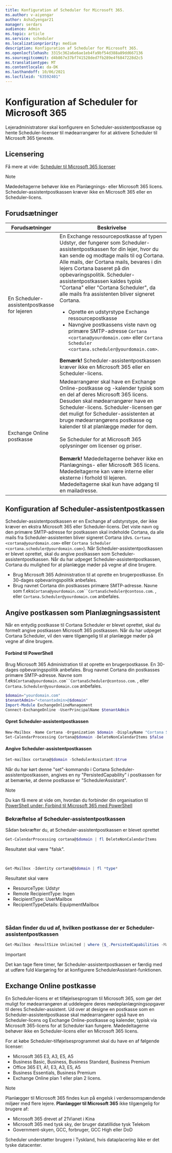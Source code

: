 ```yaml
---
title: Konfiguration af Scheduler for Microsoft 365.
ms.author: v-aiyengar
author: AshaIyengar21
manager: serdars
audience: Admin
ms.topic: article
ms.service: scheduler
ms.localizationpriority: medium
description: Konfiguration af Scheduler for Microsoft 365.
ms.openlocfilehash: 3315c362a6e6ae1eb4fa9bf54d388a89dd667136
ms.sourcegitcommit: d4b867e37bf741528ded7fb289e4f6847228d2c5
ms.translationtype: MT
ms.contentlocale: da-DK
ms.lasthandoff: 10/06/2021
ms.locfileid: "63592401"
---
```

# <a name="setting-up-scheduler-for-microsoft-365"></a>Konfiguration af Scheduler for Microsoft 365

Lejeradministratorer skal konfigurere en Scheduler-assistentpostkasse og hente Scheduler-licenser til mødearrangører for at aktivere Scheduler til Microsoft 365 tjeneste. 

## <a name="licensing"></a>Licensering

Få mere at vide: [Scheduler til Microsoft 365 licenser](https://www.microsoft.com/microsoft-365/meeting-scheduler-pricing)

> [!Note]
> Mødedeltagerne behøver ikke en Planlægnings- eller Microsoft 365 licens. <br>Scheduler-assistentpostkassen kræver ikke en Microsoft 365 eller en Scheduler-licens.

## <a name="prerequisites"></a>Forudsætninger

| Forudsætninger | Beskrivelse |
|-------------------|-------------|
|En Scheduler-assistentpostkasse for lejeren |En Exchange ressourcepostkasse af typen Udstyr, der fungerer som Scheduler-assistentpostkassen for din lejer, hvor du kan sende og modtage mails til og Cortana. Alle mails, der Cortana mails, bevares i din lejers Cortana baseret på din opbevaringspolitik. Scheduler-assistentpostkassen kaldes typisk "Cortana" eller "Cortana Scheduler", da alle mails fra assistenten bliver signeret Cortana.<ul><li>Oprette en udstyrstype Exchange ressourcepostkasse</li><li>Navngive postkassens viste navn og primære SMTP-adresse `Cortana <cortana@yourdomain.com>` eller `Cortana Scheduler <cortana.scheduler@yourdomain.com>`.</li></ul>**Bemærk!** Scheduler-assistentpostkassen kræver ikke en Microsoft 365 eller en Scheduler-licens.|
|Exchange Online postkasse |Mødearrangører skal have en Exchange Online-postkasse og -kalender typisk som en del af deres Microsoft 365 licens. Desuden skal mødearrangører have en Scheduler-licens. Scheduler-licensen gør det muligt for Scheduler-assistenten at bruge mødearrangørens postkasse og kalender til at planlægge møder for dem.<br/><br/> Se Scheduler for at Microsoft 365 oplysninger om licenser og priser.  <br/><br/>**Bemærk!** Mødedeltagerne behøver ikke en Planlægnings- eller Microsoft 365 licens. Mødedeltagerne kan være interne eller eksterne i forhold til lejeren. Mødedeltagerne skal kun have adgang til en mailadresse.|


## <a name="setting-up-the-scheduler-assistant-mailbox"></a>Konfiguration af Scheduler-assistentpostkassen

Scheduler-assistentpostkassen er en Exchange af udstyrstype, der ikke kræver en ekstra Microsoft 365 eller Scheduler-licens. Det viste navn og den primære SMTP-adresse for postkassen skal indeholde Cortana, da alle mails fra Scheduler-assistenten bliver signeret Cortana (dvs. `Cortana <cortana@yourdomain.com>` eller `Cortana Scheduler <cortana.scheduler@yourdomain.com>`). Når Scheduler-assistentpostkassen er blevet oprettet, skal du angive postkassen som Scheduler-assistentpostkassen. Når du har udpeget Scheduler-assistentpostkassen, Cortana du mulighed for at planlægge møder på vegne af dine brugere.

- Brug Microsoft 365 Administration til at oprette en brugerpostkasse. En 30-dages opbevaringspolitik anbefales. 
- Brug navnet Cortana din postkasses primære SMTP-adresse. Navne som f.eks`Cortana@yourdomain.com``CortanaScheduler@contoso.com`. , eller `Cortana.Scheduler@yourdomain.com` anbefales.

## <a name="designate-the-mailbox-as-the-scheduler-assistant"></a>Angive postkassen som Planlægningsassistent

Når en entydig postkasse til Cortana Scheduler er blevet oprettet, skal du formelt angive postkassen Microsoft 365 postkassen. Når du har udpeget Cortana Scheduler, vil den være tilgængelig til at planlægge møder på vegne af dine brugere.

#### <a name="connect-to-powershell"></a>Forbind til PowerShell

Brug Microsoft 365 Administration til at oprette en brugerpostkasse. En 30-dages opbevaringspolitik anbefales.
Brug navnet Cortana din postkasses primære SMTP-adresse. Navne som f.eks`Cortana@yourdomain.com``CortanaScheduler@contoso.com`. , eller `Cortana.Scheduler@yourdomain.com` anbefales.

```PowerShell
$domain="yourdomain.com"
$tenantAdmin="<tenantadmin>@$domain"
Import-Module ExchangeOnlineManagement
Connect-ExchangeOnline -UserPrincipalName $tenantAdmin
```

#### <a name="create-the-scheduler-assistant-mailbox"></a>Opret Scheduler-assistentpostkassen

```PowerShell
New-Mailbox -Name Cortana -Organization $domain -DisplayName "Cortana Scheduler" -Equipment 
Set-CalendarProcessing Cortana@$domain -DeleteNonCalendarItems $false 
```
    
#### <a name="designate-the-scheduler-assistant-mailbox"></a>Angive Scheduler-assistentpostkassen

```PowerShell
Set-mailbox cortana@$domain -SchedulerAssistant:$true
```

Når du har kørt denne "set"-kommando i Cortana Scheduler-assistentpostkassen, angives en ny "PersistedCapability" i postkassen for at bemærke, at denne postkasse er "SchedulerAssistant".

> [!Note]
> Du kan få mere at vide om, hvordan du forbinder din organisation til [PowerShell under: Forbind til Microsoft 365 med PowerShell](/microsoft-365/enterprise/connect-to-microsoft-365-powershell)

### <a name="verifying-the-scheduler-assistant-mailbox"></a>Bekræftelse af Scheduler-assistentpostkassen

Sådan bekræfter du, at Scheduler-assistentpostkassen er blevet oprettet

```PowerShell
Get-CalendarProcessing cortana@$domain | fl DeleteNonCalendarItems
```

Resultatet skal være "falsk".

<br>

```PowerShell
Get-Mailbox -Identity cortana@$domain | fl *type*
```

Resultatet skal være
- ResourceType: Udstyr
- Remote RecipientType: Ingen
- RecipientType: UserMailbox
- RecipientTypeDetails: EquipmentMailbox

<br/>

### <a name="to-discover-which-mailbox-is-the-scheduler-assistant-mailbox"></a>Sådan finder du ud af, hvilken postkasse der er Scheduler-assistentpostkassen

```PowerShell
Get-Mailbox -ResultSize Unlimited | where {$_.PersistedCapabilities -Match "SchedulerAssistant"}
```

> [!Important]
> Det kan tage flere timer, før Scheduler-assistentpostkassen er færdig med at udføre fuld klargøring for at konfigurere SchedulerAssistant-funktionen.


## <a name="exchange-online-mailbox"></a>Exchange Online postkasse

En Scheduler-licens er et tilføjelsesprogram til Microsoft 365, som gør det muligt for mødearrangøren at uddelegere deres mødeplanlægningsopgaver til deres Scheduler-assistent. Ud over at designe en postkasse som en Scheduler-assistentpostkasse skal mødearrangører også have en Scheduler-licens og Exchange Online-postkasse og kalender, typisk via Microsoft 365-licens for at Scheduler kan fungere. Mødedeltagerne behøver ikke en Scheduler-licens eller en Microsoft 365 licens.

For at købe Scheduler-tilføjelsesprogrammet skal du have en af følgende licenser:

- Microsoft 365 E3, A3, E5, A5
- Business Basic, Business, Business Standard, Business Premium
- Office 365 E1, A1, E3, A3, E5, A5
- Business Essentials, Business Premium
- Exchange Online plan 1 eller plan 2 licens. 

> [!Note]
> Planlægger til Microsoft 365 findes kun på engelsk i verdensomspændende miljøer med flere lejere. **Planlægger til Microsoft 365** ikke tilgængelig for brugere af:
> 
> - Microsoft 365 drevet af 21Vianet i Kina
> - Microsoft 365 med tysk sky, der bruger datatillidse tysk Telekom
> - Government-skyen, GCC, forbruger, GCC High eller DoD
> 
> Scheduler understøtter brugere i Tyskland, hvis dataplacering ikke er det tyske datacenter.
